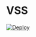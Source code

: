 # VSS

[![Deploy](https://www.herokucdn.com/deploy/button.png)](https://dashboard.heroku.com/new?template=https://github.com/nicerc777/VSS)
